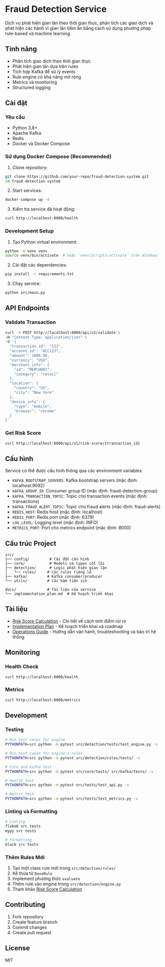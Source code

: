 # Fraud Detection Service

Dịch vụ phát hiện gian lận theo thời gian thực, phân tích các giao dịch và phát hiện các hành vi gian lận tiềm ẩn bằng cách sử dụng phương pháp rule-based và machine learning.

## Tính năng

- Phân tích giao dịch theo thời gian thực
- Phát hiện gian lận dựa trên rules
- Tích hợp Kafka để xử lý events
- Rule engine có khả năng mở rộng
- Metrics và monitoring
- Structured logging

## Cài đặt

### Yêu cầu
- Python 3.8+
- Apache Kafka
- Redis
- Docker và Docker Compose

### Sử dụng Docker Compose (Recommended)

1. Clone repository:
```bash
git clone https://github.com/your-repo/fraud-detection-system.git
cd fraud-detection-system
```

2. Start services:
```bash
docker-compose up -d
```

3. Kiểm tra service đã hoạt động:
```bash
curl http://localhost:8000/health
```

### Development Setup

1. Tạo Python virtual environment:
```bash
python -m venv venv
source venv/bin/activate  # hoặc `venv\Scripts\activate` trên Windows
```

2. Cài đặt các dependencies:
```bash
pip install -r requirements.txt
```

3. Chạy service:
```bash
python src/main.py
```

## API Endpoints

### Validate Transaction
```bash
curl -X POST http://localhost:8000/api/v1/validate \
-H "Content-Type: application/json" \
-d '{
  "transaction_id": "123",
  "account_id": "ACC123",
  "amount": 1000.00,
  "currency": "USD",
  "merchant_info": {
    "id": "MERCH001",
    "category": "retail"
  },
  "location": {
    "country": "US",
    "city": "New York"
  },
  "device_info": {
    "type": "mobile",
    "browser": "chrome"
  }
}'
```

### Get Risk Score
```bash
curl http://localhost:8000/api/v1/risk-score/{transaction_id}
```

## Cấu hình

Service có thể được cấu hình thông qua các environment variables:

- `KAFKA_BOOTSTRAP_SERVERS`: Kafka bootstrap servers (mặc định: localhost:9092)
- `KAFKA_GROUP_ID`: Consumer group ID (mặc định: fraud-detection-group)
- `KAFKA_TRANSACTION_TOPIC`: Topic cho transaction events (mặc định: transactions)
- `KAFKA_FRAUD_ALERT_TOPIC`: Topic cho fraud alerts (mặc định: fraud-alerts)
- `REDIS_HOST`: Redis host (mặc định: localhost)
- `REDIS_PORT`: Redis port (mặc định: 6379)
- `LOG_LEVEL`: Logging level (mặc định: INFO)
- `METRICS_PORT`: Port cho metrics endpoint (mặc định: 8000)

## Cấu trúc Project

```
src/
├── config/         # Cài đặt cấu hình
├── core/           # Models và types cốt lõi
├── detection/      # Logic phát hiện gian lận
│   └── rules/     # Các rules riêng lẻ
├── kafka/         # Kafka consumer/producer
└── utils/         # Các hàm tiện ích

docs/              # Tài liệu của service
└── implementation_plan.md  # Kế hoạch triển khai
```

## Tài liệu

- [Risk Score Calculation](../../docs/risk_score_calculation.md) - Chi tiết về cách tính điểm rủi ro
- [Implementation Plan](docs/implementation_plan.md) - Kế hoạch triển khai và roadmap
- [Operations Guide](../../docs/operations-guide.md) - Hướng dẫn vận hành, troubleshooting và bảo trì hệ thống

## Monitoring

### Health Check
```bash
curl http://localhost:8000/health
```

### Metrics
```bash
curl http://localhost:8000/metrics
```

## Development

### Testing
```bash
# Run test cases for engine
PYTHONPATH=src python -m pytest src/detection/tests/test_engine.py -v

# Run test cases for engine's rules
PYTHONPATH=src python -m pytest src/detection/rules/tests/ -v

# Core and kafka test
PYTHONPATH=src python -m pytest src/core/tests/ src/kafka/tests/ -v

# Health test
PYTHONPATH=src python -m pytest src/tests/test_api.py -v

# Metric test
PYTHONPATH=src python -m pytest src/tests/test_metrics.py -v

```

### Linting và Formatting
```bash
# Linting
flake8 src tests
mypy src tests

# Formatting
black src tests
```

### Thêm Rules Mới

1. Tạo một class rule mới trong `src/detection/rules/`
2. Kế thừa từ `BaseRule`
3. Implement phương thức `evaluate`
4. Thêm rule vào engine trong `src/detection/engine.py`
5. Tham khảo [Risk Score Calculation](../../docs/risk_score_calculation.md)

## Contributing

1. Fork repository
2. Create feature branch
3. Commit changes
4. Create pull request

## License

MIT 